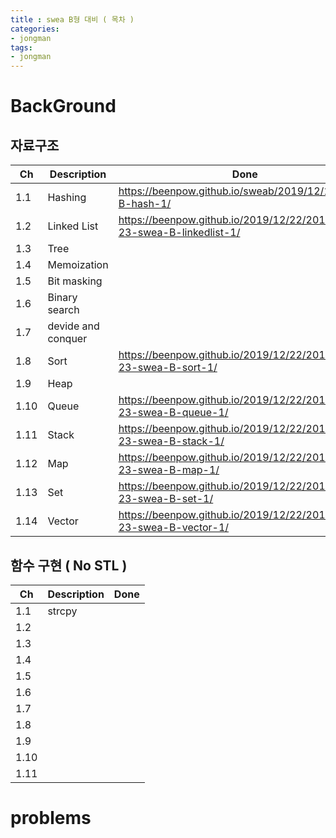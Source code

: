 ```yaml
---
title : swea B형 대비 ( 목차 )
categories:
- jongman
tags:
- jongman
---
```



# BackGround

## 자료구조 

|Ch   | Description   |Done|
|-----|---------------|----|
|1.1| Hashing  |<https://beenpow.github.io/sweab/2019/12/18/swea-B-hash-1/>|
|1.2| Linked List |<https://beenpow.github.io/2019/12/22/2019-12-23-swea-B-linkedlist-1/>|
|1.3| Tree  | |
|1.4| Memoization | |
|1.5| Bit masking | |
|1.6| Binary search | |
|1.7| devide and conquer | |
|1.8| Sort |<https://beenpow.github.io/2019/12/22/2019-12-23-swea-B-sort-1/>|
|1.9| Heap | |
|1.10| Queue|<https://beenpow.github.io/2019/12/22/2019-12-23-swea-B-queue-1/> |
|1.11| Stack|<https://beenpow.github.io/2019/12/22/2019-12-23-swea-B-stack-1/> |
|1.12| Map  |<https://beenpow.github.io/2019/12/22/2019-12-23-swea-B-map-1/>|
|1.13| Set  |<https://beenpow.github.io/2019/12/22/2019-12-23-swea-B-set-1/>|
|1.14|Vector|<https://beenpow.github.io/2019/12/22/2019-12-23-swea-B-vector-1/>|

## 함수 구현 (  No STL )

|Ch   | Description   |Done|
|-----|---------------|----|
|1.1| strcpy | |
|1.2|  | |
|1.3|  | |
|1.4|  | |
|1.5|  | |
|1.6|  | |
|1.7|  | |
|1.8|  | |
|1.9|  | |
|1.10| | |
|1.11| | |

# problems


